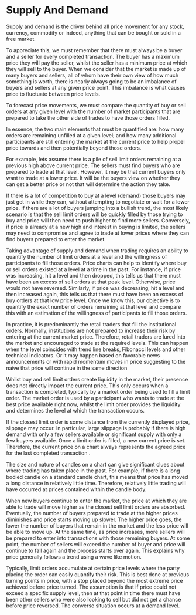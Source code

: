 # Supply And Demand

Supply and demand is the driver behind all price movement for any stock, currency, commodity or indeed, anything that can be bought or sold in a free market. 

To appreciate this, we must remember that there must always be a buyer and a seller for every completed transaction. The buyer has a maximum price they will pay the seller, whilst the seller has a minimum price at which they will sell to the buyer. When we consider that the market is made up of many buyers and sellers, all of whom have their own view of how much something is worth, there is nearly always going to be an imbalance of buyers and sellers at any given price point. This imbalance is what causes price to fluctuate between price levels.

To forecast price movements, we must compare the quantity of buy or sell orders at any given level with the number of  market participants that are prepared to take the other side of trades to have those orders filled. 

In essence, the two main elements that must be quantified are: how many orders are remaining unfilled at a given level; and how many additional participants are still entering the market at the current price to help propel price towards and then potentially beyond those orders.

For example, lets assume there is a pile of sell limit orders remaining at a previous high above current price. The sellers must find buyers who are prepared to trade at that level. However, it may be that current buyers only want to trade at a lower price. It will be the buyers view on whether they can get a better price or not that will determine the action they take. 

If there is a lot of competition to buy at a level (demand) those buyers may just get in while they can, without attempting to negotiate or wait for a lower price. If there are a lot of buyers jumping into a bullish trend, the most likely scenario is that the sell limit orders will be quickly filled by those trying to buy and price will then need to push higher to find more sellers. Conversely, if price is already at a new high and interest in buying is limited, the sellers may need to compromise and agree to trade at lower prices where they can find buyers prepared to enter the market.

Taking advantage of supply and demand when trading requires an ability to quantify the number of limit orders at a level and the willingness of participants to fill those orders. Price charts can help to identify where buy or sell orders existed at a level at a time in the past. For instance, if price was increasing, hit a level and then dropped, this tells us that there must have been an excess of sell orders at that peak level. Otherwise, price would not have reversed. Similarly, if price was decreasing, hit a level and then increased again, this tells us that there must have been an excess of buy orders at that low price level. Once we know this, our objective is to quantify the exact number of orders remaining at that level and compare this with an estimation of the willingness of participants to fill those orders.

In practice, it is predominantly the retail traders that fill the institutional orders. Normally, institutions are not prepared to increase their risk by entering at the current market price. Therefore,  retail traders are lured into the market and encouraged to trade at the required levels. This can happen when the level coincides with trend line breaks, Fibonacci levels and other technical indicators. Or it may happen based on favorable news announcements or with rapid momentum moves in price suggesting to the naive that price will continue in the same direction

Whilst buy and sell limit orders create liquidity in the market, their presence does not directly impact the current price. This only occurs when a transaction is completed, typically by a market order being used to fill a limit order. The market order is used by a participant who wants to trade at the best price available right now, whilst the limit order provides the liquidity and determines the level at which the transaction occurs.  

If the closest limit order is some distance from the currently displayed price, slippage may occur. In particular, large slippage is probably if there is high demand with only a few sellers available or significant supply with only a few buyers available. Once a limit order is filled, a new current price is set. Therefore, the current price on a chart always represents the agreed price for the last completed transaction . 

The size and nature of candles on a chart can give significant clues about where trading has taken place in the past. For example, if there is a long bodied candle on a standard candle chart, this means that price has moved a long distance in relatively little time. Therefore, relatively little trading will have occurred at prices contained within the candle body. 

When new buyers continue to enter the market, the price at which they are able to trade will move higher as the closest sell limit orders are absorbed. Eventually, the number of buyers prepared to trade at the higher prices diminishes and price starts moving up slower. The higher price goes, the lower the number of buyers that remain in the market and the less price will be able to move up. At the same time, as price increases, more sellers will be prepared to enter into transactions with those remaining buyers. At some point, the number of sellers will exceed the number of buyer and price will continue to fall again and the process starts over again. This explains why price generally follows a trend using a wave like motion.

Typically, limit orders accumulate at certain price levels where the party placing the order can easily quantify their risk. This is best done at previous turning points in price, with a stop placed beyond the most extreme price achieved before price turned. The assumption is that if price could not exceed a specific supply level, then at that point in time there must have been other sellers who were also looking to sell but did not get a chance before price reversed. The converse situation occurs at a demand level.
